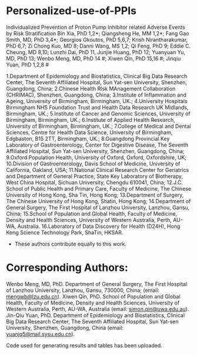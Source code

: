 # Personalized-use-of-PPIs
Individualized Prevention of Proton Pump Inhibitor related Adverse Events by Risk Stratification 
Bin Xia, PhD 1,2*; Qiangsheng He, MM 1,2*; Fang Gao Smith, MD, PhD 3,4*; Georgios Gkoutos, PhD 5,6,7; Krish Nirantharakumar, PhD 6,7; Zi Chong Kuo, MD 8; Danni Wang, MS 1,2; Qi Feng, PhD 9; Eddie C. Cheung, MD 8,10; Lunzhi Dai, PhD 11, Junjie Huang, PhD 12; Yuanyuan Yu, MD, PhD 13; Wenbo Meng, MD, PhD 14 #; Xiwen Qin, PhD 15,16 #; Jinqiu Yuan, PhD 1,2,8 #

1.Department of Epidemiology and Biostatistics, Clinical Big Data Research Center, The Seventh Affiliated Hospital, Sun Yat-sen University, Shenzhen, Guangdong, China; 
2.Chinese Health RIsk MAnagement Collaboration (CHRIMAC), Shenzhen, Guangdong, China;
3.Institute of Inflammation and Ageing, University of Birmingham, Birmingham, UK.;
4.University Hospitals Birmingham NHS Foundation Trust and Health Data Research UK Midlands, Birmingham, UK.;
5.Institute of Cancer and Genomic Sciences, University of Birmingham, Birmingham, UK.;
6.Institute of Applied Health Research, University of Birmingham, Birmingham, UK.;
7.College of Medical and Dental Sciences, Centre for Health Data Science, University of Birmingham, Edgbaston, B15 2TT, Birmingham, UK.;
8.Guangdong Provincial Key Laboratory of Gastroenterology, Center for Digestive Disease, The Seventh Affiliated Hospital, Sun Yat-sen University, Shenzhen, Guangdong, China;
9.Oxford Population Health, University of Oxford, Oxford, Oxfordshire, UK;
10.Division of Gastroenterology, Davis School of Medicine, University of California, Oakland, USA;
11.National Clinical Research Center for Geriatrics and Department of General Practice, State Key Laboratory of Biotherapy, West China Hospital, Sichuan University, Chengdu 610041, China;
12.J.C. School of Public Health and Primary Care, Faculty of Medicine, The Chinese University of Hong Kong, Sha Tin, Hong Kong;
13.Department of Surgery, The Chinese University of Hong Kong, Shatin, Hong Kong;
14.Department of General Surgery, The First Hospital of Lanzhou University, Lanzhou, Gansu, China;
15.School of Population and Global Health, Faculty of Medicine, Density and Health Sciences, University of Western Australia, Perth, AU-WA, Australia. 
16.Laboratory of Data Discovery for Health (D24H), Hong Kong Science Technology Park, ShaTin, HKSAR.

* These authors contribute equally to this work.
# Corresponding Authors:
Wenbo Meng, MD, PhD. Department of General Surgery, The First Hospital of Lanzhou University, Lanzhou, Gansu, 730000, China; (email: mengwb@lzu.edu.cn). 
Xiwen Qin, PhD. School of Population and Global Health, Faculty of Medicine, Density and Health Sciences, University of Western Australia, Perth, AU-WA, Australia (email: simon.qin@uwa.edu.au).
Jin-Qiu Yuan, PhD. Department of Epidemiology and Biostatistics, Clinical Big Data Research Center, The Seventh Affiliated Hospital, Sun Yat-sen University, Shenzhen, Guangdong, China (email: yuanjq5@mail.sysu.edu.cn).

Code used for generating results and tables has been uploaded.
